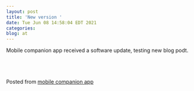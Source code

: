 ```yaml
---
layout: post
title: 'New version '
date: Tue Jun 08 14:58:04 EDT 2021
categories: 
blog: at
---
```

Mobile companion app received a software update, testing new blog podt.<br><br><br><br><br><span class="text-sm">Posted from <a href="https://github.com/serviceberry3/ghub_pgs_blog_pusher" class="text-green-500">mobile companion app</a></span>